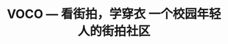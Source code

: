 ---
description: 这些都是一个摄影师拍的吧，背景全部虚化，亮度都差不多。运营同学罚酒三杯！
layout: post
results:
- primaryGenreName: Social Networking
  version: '1.0.1'
  genreIds:
  - '6005'
  formattedPrice: 免费
  artworkUrl60: http://is2.mzstatic.com/image/thumb/Purple18/v4/0a/cb/ed/0acbed23-9c4e-7f87-5f59-d0204b0ccf7e/source/60x60bb.jpg
  minimumOsVersion: '8.2'
  appletvScreenshotUrls: &a []
  sellerName: Beijing VOCO New Power Technology Co., Ltd.
  supportedDevices:
  - iPad2Wifi
  - iPad23G
  - iPhone4S
  - iPadThirdGen
  - iPadThirdGen4G
  - iPhone5
  - iPodTouchFifthGen
  - iPadFourthGen
  - iPadFourthGen4G
  - iPadMini
  - iPadMini4G
  - iPhone5c
  - iPhone5s
  - iPhone6
  - iPhone6Plus
  - iPodTouchSixthGen
  genres:
  - 社交
  currentVersionReleaseDate: '2016-05-16T18:55:33Z'
  trackName: VOCO — 看街拍，学穿衣 一个校园年轻人的街拍社区
  isVppDeviceBasedLicensingEnabled: true
  description: "内容提要\n\nVOCO--- 看街拍，学穿衣 一个校园年轻人的街拍社区\n\n你想过街拍可以改变你的生活方式吗？\n杂志太老套，还是街拍更好，VOCO一个校园年轻人的街拍社区；\n全球潮人都在通过这种最流行的街头文化，来获得街头最in的潮流趋势及最有品的穿搭灵感；\n街头上哪些最吸睛，最流行，一看便知，出门穿衣，不再纠结；\n我们还邀请你，用街拍那最感性的力量去凝结更多志同道合的朋友。\n\n街拍精选：\nVOCO的编辑团队为你精选全国高校优质街拍，除了能找到你钟爱的style和优质穿搭借鉴外，还能看腿，看脸，看妹子，吐槽，结识潮人哟~\n\n潮流：\n这里不仅有编辑精心制作的潮流“节操”专题，还能发现不少明星的街拍大片。\n\n朋友：\n欲与街拍达人试比“高”，随心所欲的发出你的Look与朋友一起分享你的潮流品味。\n\n联系我们&意见反馈：\n\n官方微博：@VOCO街拍\n官方微信：VOCO街拍
    \n官方网站：www.voco.cc"
  price: 0
  trackId: 1107367664
  releaseDate: '2016-05-05T23:31:49Z'
  advisories:
  - 偶尔/轻微的色情内容或裸露
  - 偶尔/轻微的成人/性暗示题材
  screenshotUrls:
  - http://a3.mzstatic.com/us/r30/Purple60/v4/16/ff/29/16ff29e9-ca5b-cbea-b3fe-8f9528edd5aa/screen1136x1136.jpeg
  - http://a5.mzstatic.com/us/r30/Purple20/v4/82/74/6f/82746fea-dc94-7b14-a74e-ee597a1e90dd/screen1136x1136.jpeg
  - http://a2.mzstatic.com/us/r30/Purple30/v4/87/64/96/876496c4-0426-ec53-5c9e-e92318c4db8f/screen1136x1136.jpeg
  - http://a1.mzstatic.com/us/r30/Purple30/v4/66/dc/99/66dc992d-eef2-62af-970a-1cbfa213d96b/screen1136x1136.jpeg
  artistViewUrl: https://itunes.apple.com/cn/developer/beijing-voco-new-power-technology/id1107367663?uo=4
  primaryGenreId: 6005
  kind: software
  fileSizeBytes: '10901628'
  bundleId: cc.voco.VOCO
  trackContentRating: 12+
  releaseNotes: 修复已知bug
  trackCensoredName: VOCO — 看街拍，学穿衣 一个校园年轻人的街拍社区
  contentAdvisoryRating: 12+
  isGameCenterEnabled: false
  artistName: Beijing VOCO New Power Technology Co., Ltd.
  languageCodesISO2A:
  - EN
  - ZH
  features: *a
  wrapperType: software
  artworkUrl512: http://is2.mzstatic.com/image/thumb/Purple18/v4/0a/cb/ed/0acbed23-9c4e-7f87-5f59-d0204b0ccf7e/source/512x512bb.jpg
  artworkUrl100: http://is2.mzstatic.com/image/thumb/Purple18/v4/0a/cb/ed/0acbed23-9c4e-7f87-5f59-d0204b0ccf7e/source/100x100bb.jpg
  trackViewUrl: https://geo.itunes.apple.com/cn/app/voco-kan-jie-pai-xue-chuan/id1107367664?mt=8&uo=4
  artistId: 1107367663
  currency: CNY
  ipadScreenshotUrls: *a
category: 社交
tags: tag1
resultCount: 1
title: VOCO — 看街拍，学穿衣 一个校园年轻人的街拍社区

---